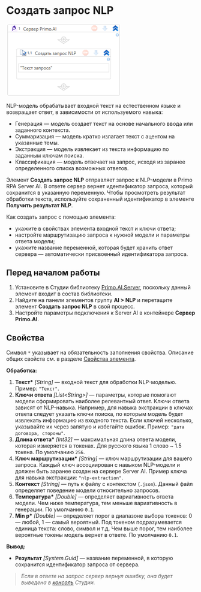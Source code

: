 # Создать запрос NLP

![](<../../../../.gitbook/assets1/windows_items/library/Primo.AI.Server.Elements.WFPrimoAICreateRequestNlp.png>)

NLP-модель обрабатывает входной текст на естественном языке и возвращает ответ, в зависимости от используемого навыка:
* Генерация — модель создает текст на основе начального ввода или заданного контекста.
* Суммаризация — модель кратко излагает текст с ацентом на указанные темы.
* Экстракция — модель извлекает из текста информацию по заданным ключам поиска.
* Классификация — модель отвечает на запрос, исходя из заранее определенного списка возможных ответов.

Элемент **Создать запрос NLP** отправляет запрос к NLP-модели в Primo RPA Server AI. В ответе сервер вернет идентификатор запроса, который сохранится в указанную переменную. Чтобы просмотреть результат обработки текста, используйте сохраненный идентификатор в элементе **Получить результат NLP**.

Как создать запрос с помощью элемента:
* укажите в свойствах элемента входной текст и ключи ответа;
* настройте маршрутизацию запроса к нужной модели и параметры ответа модели;
* укажите название переменной, которая будет хранить ответ сервера — автоматически присвоенный идентификатора запроса.




## Перед началом работы

1. Установите в Студии библиотеку [Primo.AI.Server](https://docs.primo-rpa.ru/primo-rpa/g_elements/el_extra/ai_server), поскольку данный элемент входит в состав библиотеки.
1. Найдите на панели элементов группу **AI > NLP** и перетащите элемент **Создать запрос NLP** в свой процесс.
1. Настройте параметры подключения к Server AI в контейнере **Сервер Primo.AI**.


## Свойства
Символ `*` указывает на обязательность заполнения свойства. Описание общих свойств см. в разделе [Свойства элемента](https://docs.primo-rpa.ru/primo-rpa/primo-studio/process/elements#svoistva-elementa).

**Обработка:**

1. **Текст\*** *[String]* — входной текст для обработки NLP-моделью. Пример: `"Текст"`.
1. **Ключи ответа** *[List\<String>]* — параметры, которые помогают модели сформировать наиболее релевантный ответ. Ключи ответа зависят от NLP-навыка. Например, для навыка экстракции в ключах ответа следует указать ключи поиска, по которым модель будет извлекать информацию из входного текста. Если ключей несколько, указывайте их через запятую и избегайте ошибок. Пример: `"дата договора, стороны"`.
1. **Длина ответа\*** *[Int32]* — максимальная длина ответа модели, которая измеряется в токенах. Для русского языка 1 слово ~ 1.5 токена. По умолчанию `256`.
1. **Ключ маршрутизации\*** *[String]* — ключ маршрутизации для вашего запроса. Каждый ключ ассоциирован с навыком NLP-модели и должен быть заранее создан на сервере Server AI. Пример ключа для навыка экстракции: `"nlp-extraction"`.
1. **Контекст** *[String]* — путь к файлу с контекстом (`.json`). Данный файл определяет поведение модели относительно запросов. 
1. **Температура\*** *[Double]* — определяет вариативность ответа модели. Чем ниже температура, тем меньше вариативность в генерации. По умолчанию `0.1`.
1. **Min p\*** *[Double]* — определяет порог в диапазоне выбора токенов: 0 — любой, 1 — самый вероятный. Под токеном подразумевается единица текста: слово, символ и т.д. Чем выше порог, тем наиболее вероятные токены модель вернет в ответе. По умолчанию `0.1`.


**Вывод:**
* **Результат** *[System.Guid]* — название переменной, в которую сохранится идентификатор запроса от сервера.

> *Если в ответе на запрос сервер вернул ошибку, она будет выведена в [консоль](https://docs.primo-rpa.ru/primo-rpa/primo-studio/process/debug#konsol) Студии.*
